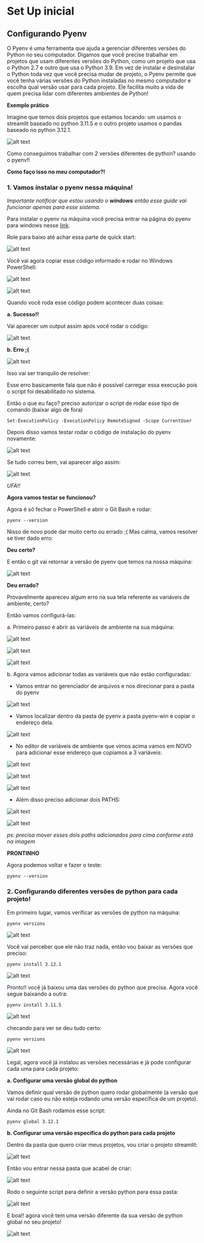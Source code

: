 # Set Up inicial

## Configurando Pyenv

O Pyenv é uma ferramenta que ajuda a gerenciar diferentes versões do Python no seu computador. Digamos que você precise trabalhar em projetos que usam diferentes versões do Python, como um projeto que usa o Python 2.7 e outro que usa o Python 3.9. Em vez de instalar e desinstalar o Python toda vez que você precisa mudar de projeto, o Pyenv permite que você tenha várias versões do Python instaladas no mesmo computador e escolha qual versão usar para cada projeto. Ele facilita muito a vida de quem precisa lidar com diferentes ambientes de Python!

**Exemplo prático**

Imagine que temos dois projetos que estamos tocando: um usamos o streamlit baseado no python 3.11.5 e o outro projeto usamos o pandas baseado no python 3.12.1.

![alt text](image.png)

Como conseguimos trabalhar com 2 versões diferentes de python? usando o pyenv!!

**Como faço isso no meu computador?!**

### 1. Vamos instalar o pyenv nessa máquina!

_Importante notificar que estou usando o **windows** então esse guide vai funcionar apenas para esse sistema._

Para instalar o pyenv na máquina você precisa entrar na página do pyenv para windows nesse [link](https://github.com/pyenv-win/pyenv-win).

Role para baixo até achar essa parte de quick start: 

![alt text](image-2.png)

Você vai agora copiar esse código informado e rodar no Windows PowerShell:

![alt text](image-1.png)

![alt text](image-3.png)

Quando você roda esse código podem acontecer duas coisas: 

**a. Sucesso!!**

Vai aparecer um output assim após você rodar o código: 

![alt text](image-5.png)

**b. Erro ;(**

![alt text](image-4.png)

Isso vai ser tranquilo de resolver: 

Esse erro basicamente fala que não é possível carregar essa execução pois o script foi desabilitado no sistema.

Então o que eu faço? preciso autorizar o script de rodar esse tipo de comando (baixar algo de fora)

``Set-ExecutionPolicy -ExecutionPolicy RemoteSigned -Scope CurrentUser``

Depois disso vamos testar rodar o código de instalação do pyenv novamente: 

![alt text](image-3.png)

Se tudo correu bem, vai aparecer algo assim: 

![alt text](image-5.png)

_UFA!!_

**Agora vamos testar se funcionou?**

Agora é só fechar o PowerShell e abrir o Git Bash e rodar:

``pyenv --version``

Nisso de novo pode dar muito certo ou errado ;(
Mas calma, vamos resolver se tiver dado erro:

**Deu certo?**

E então o git vai retornar a versão de pyenv que temos na nossa máquina:

![alt text](image-6.png)

**Deu errado?**

Provavelmente apareceu algum erro na sua tela referente as variáveis de ambiente, certo?

Então vamos configurá-las:

a. Primeiro passo é abrir as variáveis de ambiente na sua máquina: 

![alt text](image-15.png)

![alt text](image-20.png)

![alt text](image-17.png)

b. Agora vamos adicionar todas as variáveis que não estão configuradas:

- Vamos entrar no gerenciador de arquivos e nos direcionar para a pasta do pyenv 

![alt text](image-18.png)

- Vamos localizar dentro da pasta de pyenv a pasta pyenv-win e copiar o endereço dela.

![alt text](image-19.png)

- No editor de variáveis de ambiente que vimos acima vamos em NOVO para adicionar esse endereço que copiamos a 3 variáveis:

![alt text](image-21.png)

![alt text](image-22.png)

![alt text](image-23.png)

- Além disso preciso adicionar dois PATHS:

![alt text](image-24.png)

![alt text](image-25.png)

_ps: precisa mover esses dois paths adicionados para cima conforme está na imagem_

**PRONTINHO**

Agora podemos voltar e fazer o teste:

``pyenv --version``

### 2. Configurando diferentes versões de python para cada projeto!

Em primeiro lugar, vamos verificar as versões de python na máquina: 

``pyenv versions``


![alt text](image-7.png)

Você vai perceber que ele não traz nada, então vou baixar as versões que preciso: 

``pyenv install 3.12.1``

![alt text](image-8.png)

Pronto!! você já baixou uma das versões do python que precisa. 
Agora você segue baixando a outra:

``pyenv install 3.11.5``

![alt text](image-9.png)

checando para ver se deu tudo certo: 

``pyenv versions``

![alt text](image-10.png)

Legal, agora você já instalou as versões necessárias e já pode configurar cada uma para cada projeto:

**a. Configurar uma versão global do python**

Vamos definir qual versão de python quero rodar globalmente (a versão que vai rodar caso eu não esteja rodando uma versão específica de um projeto).

Ainda no Git Bash rodamos esse script:

``pyenv global 3.12.1``

**b. Configurar uma versão específica do python para cada projeto**

Dentro da pasta que quero criar meus projetos, vou criar o projeto streamlit:

![alt text](image-11.png)

Então vou entrar nessa pasta que acabei de criar:

![alt text](image-12.png)

Rodo o seguinte script para definir a versão python para essa pasta:

![alt text](image-13.png)

E boa!! agora você tem uma versão diferente da sua versão de python global no seu projeto!

![alt text](image-14.png) 